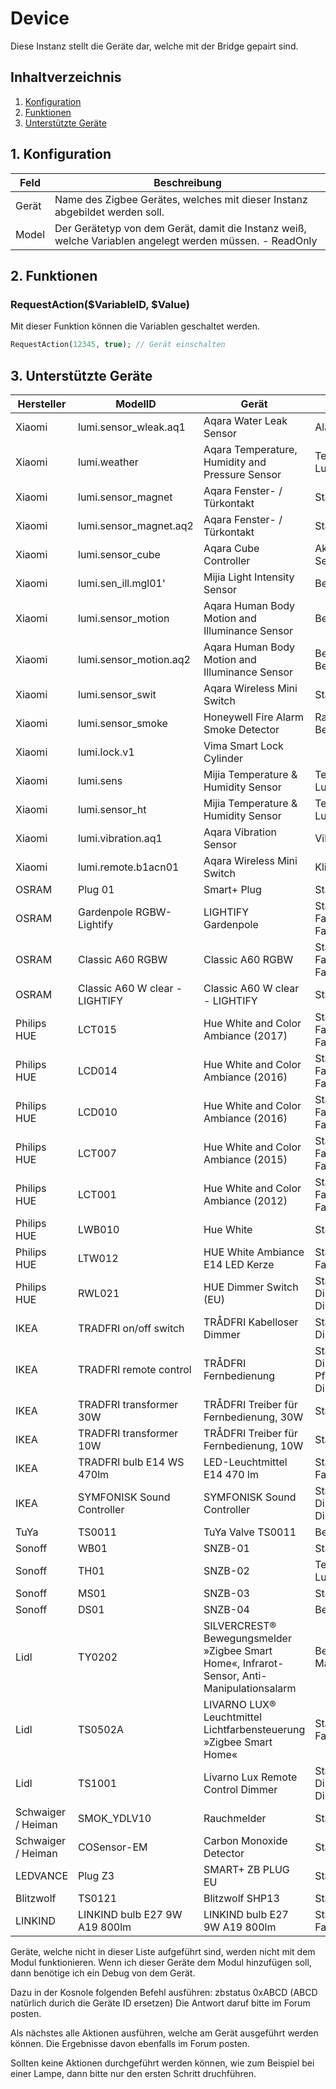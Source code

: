 # Device
Diese Instanz stellt die Geräte dar, welche mit der Bridge gepairt sind.

## Inhaltverzeichnis
1. [Konfiguration](#1-konfiguration)
2. [Funktionen](#2-funktionen)
3. [Unterstützte Geräte](#3-unterstützte-geräte)

## 1. Konfiguration

Feld | Beschreibung
------------ | -------------
Gerät | Name des Zigbee Gerätes, welches mit dieser Instanz abgebildet werden soll.
Model| Der Gerätetyp von dem Gerät, damit die Instanz weiß, welche Variablen angelegt werden müssen. - ReadOnly

## 2. Funktionen

### RequestAction($VariableID, $Value)
Mit dieser Funktion können die Variablen geschaltet werden.

```php
RequestAction(12345, true); // Gerät einschalten
```

## 3. Unterstützte Geräte

Hersteller | ModelID | Gerät | Variablen
------------ | ------------- | ------------ | ------------
Xiaomi | lumi.sensor_wleak.aq1 | Aqara Water Leak Sensor | Alarm
Xiaomi | lumi.weather | Aqara Temperature, Humidity and Pressure Sensor | Temperatur, Luftfeuchte
Xiaomi | lumi.sensor_magnet | Aqara Fenster- / Türkontakt | Status
Xiaomi | lumi.sensor_magnet.aq2 | Aqara Fenster- / Türkontakt | Status
Xiaomi | lumi.sensor_cube | Aqara Cube Controller | Aktion, Seite, Von Seite
Xiaomi | lumi.sen_ill.mgl01' | Mijia Light Intensity Sensor | Beleuchtungsstärke
Xiaomi | lumi.sensor_motion | Aqara Human Body Motion and Illuminance Sensor | Bewegung
Xiaomi | lumi.sensor_motion.aq2 | Aqara Human Body Motion and Illuminance Sensor | Bewegung, Beleuchtungsstärke
Xiaomi | lumi.sensor_swit | Aqara Wireless Mini Switch | Status
Xiaomi | lumi.sensor_smoke | Honeywell Fire Alarm Smoke Detector | Rauchtidchte, Bewegung
Xiaomi | lumi.lock.v1 | Vima Smart Lock Cylinder | 
Xiaomi | lumi.sens | Mijia Temperature & Humidity Sensor | Temperatur, Luftfeuchte
Xiaomi | lumi.sensor_ht | Mijia Temperature & Humidity Sensor | Temperatur, Luftfeuchte
Xiaomi | lumi.vibration.aq1 | Aqara Vibration Sensor | Vibration
Xiaomi | lumi.remote.b1acn01 | Aqara Wireless Mini Switch | Klick, Aktion
OSRAM | Plug 01 | Smart+ Plug | Status
OSRAM | Gardenpole RGBW-Lightify | LIGHTIFY Gardenpole | Status, Helligkeit, Farbe, Farbtemperatur
OSRAM | Classic A60 RGBW | Classic A60 RGBW | Status, Helligkeit, Farbe, Farbtemperatur
OSRAM | Classic A60 W clear - LIGHTIFY | Classic A60 W clear - LIGHTIFY | Status, Helligkeit
Philips HUE | LCT015 | Hue White and Color Ambiance (2017) | Status, Helligkeit, Farbe, Farbtemperatur
Philips HUE | LCD014 | Hue White and Color Ambiance (2016) | Status, Helligkeit, Farbe, Farbtemperatur
Philips HUE | LCD010 | Hue White and Color Ambiance (2016) | Status, Helligkeit, Farbe, Farbtemperatur
Philips HUE | LCT007 | Hue White and Color Ambiance (2015) | Status, Helligkeit, Farbe, Farbtemperatur
Philips HUE | LCT001 | Hue White and Color Ambiance (2012) | Status, Helligkeit, Farbe, Farbtemperatur
Philips HUE | LWB010 | Hue White | Status, Helligkeit
Philips HUE | LTW012 | HUE White Ambiance E14 LED Kerze | Status, Helligkeit, Farbtemperatur
Philips HUE | RWL021 | HUE Dimmer Switch (EU) | Status, DimmerStepDown, DimmerStepUp
IKEA | TRADFRI on/off switch | TRÅDFRI Kabelloser Dimmer | Status, DimmerMove
IKEA | TRADFRI remote control | TRÅDFRI Fernbedienung | Status, DimmerUp, DimmerStepDown, Pfeil Klick, DimmerMove
IKEA | TRADFRI transformer 30W | TRÅDFRI Treiber für Fernbedienung, 30W | Status, Helligkeit
IKEA | TRADFRI transformer 10W | TRÅDFRI Treiber für Fernbedienung, 10W | Status, Helligkeit
IKEA | TRADFRI bulb E14 WS 470lm | LED-Leuchtmittel E14 470 lm | Status, Helligkeit, Farbtemperatur
IKEA | SYMFONISK Sound Controller | SYMFONISK Sound Controller | Status, DimmerMove, DimmerStop
TuYa | TS0011 | TuYa Valve TS0011 | Bewegung
Sonoff | WB01 | SNZB-01 | Status
Sonoff | TH01 | SNZB-02 | Temperatur, Luftfeuchte
Sonoff | MS01 | SNZB-03 | Status
Sonoff | DS01 | SNZB-04 | Bewegung
Lidl | TY0202 | SILVERCREST® Bewegungsmelder »Zigbee Smart Home«, Infrarot-Sensor, Anti-Manipulationsalarm | Bewegung, Manipuliert
Lidl | TS0502A | LIVARNO LUX® Leuchtmittel Lichtfarbensteuerung »Zigbee Smart Home« | Status, Helligkeit, Farbtemperatur
Lidl | TS1001 | Livarno Lux Remote Control Dimmer | Status, DimmerStepDown, DimmerStepUp
Schwaiger / Heiman | SMOK_YDLV10 | Rauchmelder | Status
Schwaiger / Heiman | COSensor-EM | Carbon Monoxide Detector | Status
LEDVANCE | Plug Z3 | SMART+ ZB PLUG EU | Status
Blitzwolf | TS0121 | Blitzwolf SHP13 | Status
LINKIND | LINKIND bulb E27 9W A19 800lm | LINKIND bulb E27 9W A19 800lm | Status, Helligkeit, Farbtemperatur

Geräte, welche nicht in dieser Liste aufgeführt sind, werden nicht mit dem Modul funktionieren.
Wenn ich dieser Geräte dem Modul hinzufügen soll, dann benötige ich ein Debug von dem Gerät.

Dazu in der Kosnole folgenden Befehl ausführen: zbstatus 0xABCD (ABCD natürlich durich die Geräte ID ersetzen)
Die Antwort daruf bitte im Forum posten.

Als nächstes alle Aktionen ausführen, welche am Gerät ausgeführt werden können.
Die Ergebnisse davon ebenfalls im Forum posten.

Sollten keine Aktionen durchgeführt werden können, wie zum Beispiel bei einer Lampe, dann bitte nur den ersten Schritt druchführen.
